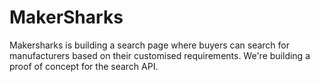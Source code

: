 # MakerSharks
Makersharks is building a search page where buyers can search for manufacturers based on their customised requirements. We're building a proof of concept for the search API.
